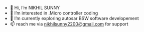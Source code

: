 - 👋 Hi, I’m NIKHIL SUNNY
- 👀 I’m interested in .Micro controller coding
- 🌱 I’m currently exploring autosar BSW software developement
- 📫 reach me via nikhilsunny2200@gmail.com for support

<!---
niksy27/niksy27 is a ✨ special ✨ repository because its `README.md` (this file) appears on your GitHub profile.
You can click the Preview link to take a look at your changes.
--->
